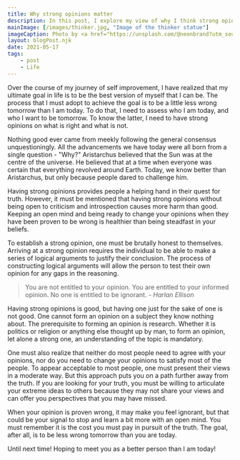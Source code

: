 ```yaml
---
title: Why strong opinions matter
description: In this post, I explore my view of why I think strong opinions are vital in the quest to find your truth.
mainImage: [/images/thinker.jpg, "Image of the thinker statue"]
imageCaption: Photo by <a href="https://unsplash.com/@neonbrand?utm_source=unsplash&utm_medium=referral&utm_content=creditCopyText">NeONBRAND</a> on <a href="https://unsplash.com/s/photos/thinker-statue?utm_source=unsplash&utm_medium=referral&utm_content=creditCopyText">Unsplash</a>
layout: blogPost.njk
date: 2021-05-17
tags: 
    - post
    - Life
---
```

Over the course of my journey of self improvement, I have realized that my ultimate goal in life is to be the best version of myself that I can be. The process that I must adopt to achieve the goal is to be a little less wrong tomorrow than I am today. To do that, I need to assess who I am today, and who I want to be tomorrow. To know the latter, I need to have strong opinions on what is right and what is not.

Nothing good ever came from meekly following the general consensus unquestioningly. All the advancements we have today were all born from a single question - "Why?" Aristarchus believed that the Sun was at the centre of the universe. He believed that at a time when everyone was certain that everything revolved around Earth. Today, we know better than Aristarchus, but only because people dared to challenge him.

Having strong opinions provides people a helping hand in their quest for truth. However, it must be mentioned that having strong opinions without being open to criticism and introspection causes more harm than good. Keeping an open mind and being ready to change your opinions when they have been proven to be wrong is healthier than being steadfast in your beliefs. 

To establish a strong opinion, one must be brutally honest to themselves. Arriving at a strong opinion requires the individual to be able to make a series of logical arguments to justify their conclusion. The process of constructing logical arguments will allow the person to test their own opinion for any gaps in the reasoning. 

>You are not entitled to your opinion. You are entitled to your informed opinion. No one is entitled to be ignorant.
>*- Harlan Ellison*

Having strong opinions is good, but having one just for the sake of one is not good. One cannot form an opinion on a subject they know nothing about. The prerequisite to forming an opinion is research. Whether it is politics or religion or anything else thought up by man, to form an opinion, let alone a strong one, an understanding of the topic is mandatory.

One must also realize that neither do most people need to agree with your opinions, nor do you need to change your opinions to satisfy most of the people. To appear acceptable to most people, one must present their views in a moderate way. But this approach puts you on a path further away from the truth. If you are looking for your truth, you must be willing to articulate your extreme ideas to others because they may not share your views and can offer you perspectives that you may have missed.

When your opinion is proven wrong, it may make you feel ignorant, but that could be your signal to stop and learn a bit more with an open mind. You must remember it is the cost you must pay in pursuit of the truth. The goal, after all, is to be less wrong tomorrow than you are today.

Until next time! Hoping to meet you as a better person than I am today!
